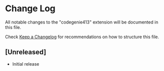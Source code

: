 # Change Log

All notable changes to the "codegenie413" extension will be documented in this file.

Check [Keep a Changelog](http://keepachangelog.com/) for recommendations on how to structure this file.

## [Unreleased]

- Initial release